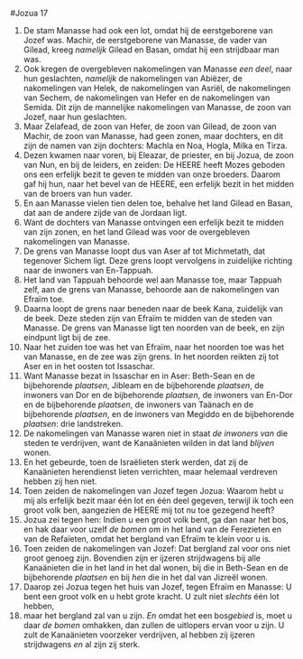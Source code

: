 #Jozua 17
1. De stam Manasse had ook een lot, omdat hij de eerstgeborene van Jozef was. Machir, de eerstgeborene van Manasse, de vader van Gilead, kreeg *namelijk* Gilead en Basan, omdat hij een strijdbaar man was.
2. Ook kregen de overgebleven nakomelingen van Manasse *een deel*, naar hun geslachten, *namelijk* de nakomelingen van Abiëzer, de nakomelingen van Helek, de nakomelingen van Asriël, de nakomelingen van Sechem, de nakomelingen van Hefer en de nakomelingen van Semida. Dit zijn de mannelijke nakomelingen van Manasse, de zoon van Jozef, naar hun geslachten.
3. Maar Zelafead, de zoon van Hefer, de zoon van Gilead, de zoon van Machir, de zoon van Manasse, had geen zonen, maar dochters, en dit zijn de namen van zijn dochters: Machla en Noa, Hogla, Milka en Tirza.
4. Dezen kwamen naar voren, bij Eleazar, de priester, en bij Jozua, de zoon van Nun, en bij de leiders, en zeiden: De HEERE heeft Mozes geboden ons een erfelijk bezit te geven te midden van onze broeders. Daarom gaf hij hun, naar het bevel van de HEERE, een erfelijk bezit in het midden van de broers van hun vader.
5. En aan Manasse vielen tien delen toe, behalve het land Gilead en Basan, dat aan de andere zijde van de Jordaan ligt.
6. Want de dochters van Manasse ontvingen een erfelijk bezit te midden van zijn zonen, en het land Gilead was voor de overgebleven nakomelingen van Manasse.
7. De grens van Manasse loopt dus van Aser af tot Michmetath, dat tegenover Sichem ligt. Deze grens loopt vervolgens in zuidelijke richting naar de inwoners van En-Tappuah.
8. Het land van Tappuah behoorde wel aan Manasse toe, maar Tappuah zelf, aan de grens van Manasse, behoorde aan de nakomelingen van Efraïm toe.
9. Daarna loopt de grens naar beneden naar de beek Kana, zuidelijk van de beek. Deze steden zijn van Efraïm te midden van de steden van Manasse. De grens van Manasse ligt ten noorden van de beek, en zijn eindpunt ligt bij de zee.
10. Naar het zuiden toe was het van Efraïm, naar het noorden toe was het van Manasse, en de zee was zijn grens. In het noorden reikten zij tot Aser en in het oosten tot Issaschar.
11. Want Manasse bezat in Issaschar en in Aser: Beth-Sean en de bijbehorende *plaatsen*, Jibleam en de bijbehorende *plaatsen*, de inwoners van Dor en de bijbehorende *plaatsen*, de inwoners van En-Dor en de bijbehorende *plaatsen*, de inwoners van Taänach en de bijbehorende *plaatsen*, en de inwoners van Megiddo en de bijbehorende *plaatsen*: drie landstreken.
12. De nakomelingen van Manasse waren niet in staat *de inwoners van* die steden te verdrijven, want de Kanaänieten wilden in dat land *blijven* wonen.
13. En het gebeurde, toen de Israëlieten sterk werden, dat zij de Kanaänieten herendienst lieten verrichten, maar helemaal verdreven hebben zij hen niet.
14. Toen zeiden de nakomelingen van Jozef tegen Jozua: Waarom hebt u mij als erfelijk bezit maar één lot en één deel gegeven, terwijl ik toch een groot volk ben, aangezien de HEERE mij tot nu toe gezegend heeft?
15. Jozua zei tegen hen: Indien u een groot volk bent, ga dan naar het bos, en hak daar voor uzelf *de bomen* om in het land van de Ferezieten en van de Refaïeten, omdat het bergland van Efraïm te klein voor u is.
16. Toen zeiden de nakomelingen van Jozef: Dat bergland zal voor ons niet groot genoeg zijn. Bovendien zijn er ijzeren strijdwagens bij alle Kanaänieten die in het land in het dal wonen, bij die in Beth-Sean en de bijbehorende *plaatsen* en bij *hen* die in het dal van Jizreël wonen.
17. Daarop zei Jozua tegen het huis van Jozef, tegen Efraïm en Manasse: U bent een groot volk en u hebt grote kracht. U zult niet *slechts* één lot hebben,
18. maar het bergland zal van u zijn. *En* omdat het een bos*gebied* is, moet u daar *de bomen* omhakken, dan zullen de uitlopers ervan voor u zijn. U zult de Kanaänieten voorzeker verdrijven, al hebben zij ijzeren strijdwagens *en* al zijn zij sterk.
